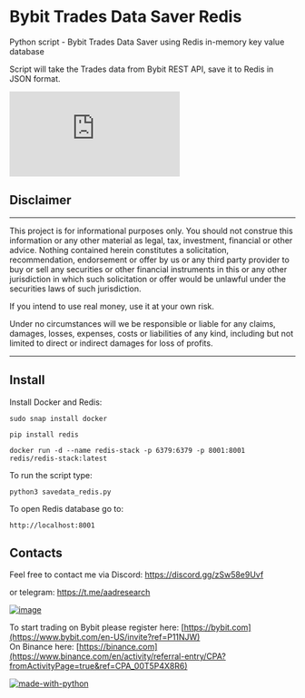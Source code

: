 # Bybit Trades Data Saver Redis
Python script - Bybit Trades Data Saver using Redis in-memory key value database

Script will take the Trades data from Bybit REST API, save it to Redis in JSON format.

[![Latest release](https://badgen.net/github/release/Naereen/Strapdown.js)](https://aadresearch.xyz)

## Disclaimer
<hr>
This project is for informational purposes only. You should not construe this information or any other material as legal, tax, investment, financial or other advice. Nothing contained herein constitutes a solicitation, recommendation, endorsement or offer by us or any third party provider to buy or sell any securities or other financial instruments in this or any other jurisdiction in which such solicitation or offer would be unlawful under the securities laws of such jurisdiction.

If you intend to use real money, use it at your own risk.

Under no circumstances will we be responsible or liable for any claims, damages, losses, expenses, costs or liabilities of any kind, including but not limited to direct or indirect damages for loss of profits.
<hr>

## Install

Install Docker and Redis:

<code>sudo snap install docker</code>

<code>pip install redis</code>

<code>docker run -d --name redis-stack -p 6379:6379 -p 8001:8001 redis/redis-stack:latest</code>
   

To run the script type:

<code>python3 savedata_redis.py</code>

To open Redis database go to:

<code>http://localhost:8001</code>


## Contacts
Feel free to contact me via Discord: https://discord.gg/zSw58e9Uvf

or telegram: https://t.me/aadresearch

<a href="https://discord.gg/zSw58e9Uvf">![image](https://user-images.githubusercontent.com/81808867/166115186-70de12b2-39fd-4eda-bb12-c1d8bec24ac6.png)</a>

To start trading on Bybit please register here: [https://bybit.com](https://www.bybit.com/en-US/invite?ref=P11NJW)<br>
On Binance here: [https://binance.com](https://www.binance.com/en/activity/referral-entry/CPA?fromActivityPage=true&ref=CPA_00T5P4X8R6)

[![made-with-python](https://img.shields.io/badge/Made%20with-Python-1f425f.svg)](https://www.python.org/)
